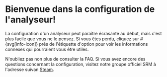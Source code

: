 # Bienvenue dans la configuration de l'analyseur!

La configuration d'un analyseur peut paraître écrasante au début, mais c'est plus facile que vous ne le pensez. Si vous êtes perdu, cliquez sur #{svg[info-icon]} près de l'étiquette d'option pour voir les informations connexes qui pourraient vous être utiles.

N'oubliez pas non plus de consulter la FAQ. Si vous avez encore des questions concernant la configuration, visitez notre groupe officiel SRM à l'adresse suivan [Steam](http://steamcommunity.com/groups/steamrommanager).
